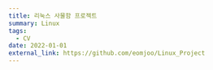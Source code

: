 ```yaml
---
title: 리눅스 사물함 프로젝트
summary: Linux
tags:
  - CV
date: 2022-01-01
external_link: https://github.com/eomjoo/Linux_Project
---
```

